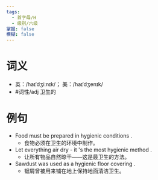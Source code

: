 ```yaml
---
tags:
  - 首字母/H
  - 级别/六级
掌握: false
模糊: false
---
```

# 词义
- 英：/haɪˈdʒiːnɪk/； 美：/haɪˈdʒenɪk/
- #词性/adj  卫生的
# 例句
- Food must be prepared in hygienic conditions .
	- 食物必须在卫生的环境中制作。
- Let everything air dry - it 's the most hygienic method .
	- 让所有物品自然晾干——这是最卫生的方法。
- Sawdust was used as a hygienic floor covering .
	- 锯屑曾被用来铺在地上保持地面清洁卫生。

